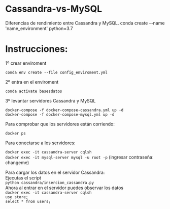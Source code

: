 # Cassandra-vs-MySQL
Diferencias de rendimiento entre Cassandra y MySQL.
conda create --name 'name_environment' python=3.7

# Instrucciones:

1º crear enviroment   

`conda env create --file config_enviroment.yml`

2º entra en el enviroment   

`conda activate basesdatos`

3º levantar servidores Cassandra y MySQL

`docker-compose -f docker-compose-cassandra.yml up -d`   
`docker-compose -f docker-compose-mysql.yml up -d`

Para comprobar que los servidores están corriendo:  

`docker ps`

Para conectarse a los servidores:

`docker exec -it cassandra-server cqlsh`     
`docker exec -it mysql-server mysql -u root -p` (ingresar contraseña: changeme)

Para cargar los datos en el servidor Cassandra:  
Ejecutas el script    
`python cassandra/insercion_cassandra.py`  
Ahora al entrar en el servidor puedes observar los datos  
`docker exec -it cassandra-server cqlsh`       
`use store;`  
`select * from users;`
